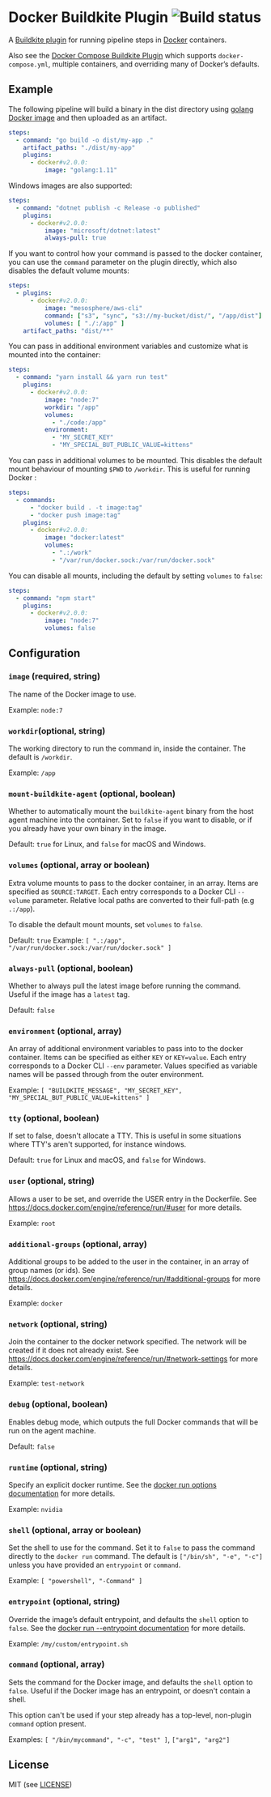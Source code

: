 # Docker Buildkite Plugin ![Build status](https://badge.buildkite.com/3a4b0903b26c979f265c049c932fb4ff3c055af7a199a17216.svg?branch=master)

A [Buildkite plugin](https://buildkite.com/docs/agent/v3/plugins) for running pipeline steps in [Docker](https://www.docker.com/) containers.

Also see the [Docker Compose Buildkite Plugin](https://github.com/buildkite-plugins/docker-compose-buildkite-plugin) which supports `docker-compose.yml`, multiple containers, and overriding many of Docker’s defaults.

## Example

The following pipeline will build a binary in the dist directory using [golang Docker image](https://hub.docker.com/_/golang/) and then uploaded as an artifact.

```yml
steps:
  - command: "go build -o dist/my-app ."
    artifact_paths: "./dist/my-app"
    plugins:
      - docker#v2.0.0:
          image: "golang:1.11"
```

Windows images are also supported:

```yaml
steps:
  - command: "dotnet publish -c Release -o published"
    plugins:
      - docker#v2.0.0:
          image: "microsoft/dotnet:latest"
          always-pull: true
```

If you want to control how your command is passed to the docker container, you can use the `command` parameter on the plugin directly, which also disables the default volume mounts:

```yml
steps:
  - plugins:
      - docker#v2.0.0:
          image: "mesosphere/aws-cli"
          command: ["s3", "sync", "s3://my-bucket/dist/", "/app/dist"]
          volumes: [ "./:/app" ]
    artifact_paths: "dist/**"
```

You can pass in additional environment variables and customize what is mounted into the container:

```yml
steps:
  - command: "yarn install && yarn run test"
    plugins:
      - docker#v2.0.0:
          image: "node:7"
          workdir: "/app"
          volumes:
            - "./code:/app"
          environment:
            - "MY_SECRET_KEY"
            - "MY_SPECIAL_BUT_PUBLIC_VALUE=kittens"
```

You can pass in additional volumes to be mounted. This disables the default mount behaviour of mounting `$PWD` to `/workdir`. This is useful for running Docker :

```yml
steps:
  - commands:
      - "docker build . -t image:tag"
      - "docker push image:tag"
    plugins:
      - docker#v2.0.0:
          image: "docker:latest"
          volumes:
            - ".:/work"
            - "/var/run/docker.sock:/var/run/docker.sock"
```

You can disable all mounts, including the default by setting `volumes` to `false`:

```yml
steps:
  - command: "npm start"
    plugins:
      - docker#v2.0.0:
          image: "node:7"
          volumes: false
```

## Configuration

### `image` (required, string)

The name of the Docker image to use.

Example: `node:7`

### `workdir`(optional, string)

The working directory to run the command in, inside the container. The default is `/workdir`.

Example: `/app`

### `mount-buildkite-agent` (optional, boolean)

Whether to automatically mount the `buildkite-agent` binary from the host agent machine into the container. Set to `false` if you want to disable, or if you already have your own binary in the image.

Default: `true` for Linux, and `false` for macOS and Windows.

### `volumes` (optional, array or boolean)

Extra volume mounts to pass to the docker container, in an array. Items are specified as `SOURCE:TARGET`. Each entry corresponds to a Docker CLI `--volume` parameter. Relative local paths are converted to their full-path (e.g `.:/app`).

To disable the default mount mounts, set `volumes` to `false`.

Default: `true`
Example: `[ ".:/app", "/var/run/docker.sock:/var/run/docker.sock" ]`

### `always-pull` (optional, boolean)

Whether to always pull the latest image before running the command. Useful if the image has a `latest` tag.

Default: `false`

### `environment` (optional, array)

An array of additional environment variables to pass into to the docker container. Items can be specified as either `KEY` or `KEY=value`. Each entry corresponds to a Docker CLI `--env` parameter. Values specified as variable names will be passed through from the outer environment.

Example: `[ "BUILDKITE_MESSAGE", "MY_SECRET_KEY", "MY_SPECIAL_BUT_PUBLIC_VALUE=kittens" ]`

### `tty` (optional, boolean)

If set to false, doesn't allocate a TTY. This is useful in some situations where TTY's aren't supported, for instance windows.

Default: `true` for Linux and macOS, and `false` for Windows.

### `user` (optional, string)

Allows a user to be set, and override the USER entry in the Dockerfile. See https://docs.docker.com/engine/reference/run/#user for more details.

Example: `root`

### `additional-groups` (optional, array)

Additional groups to be added to the user in the container, in an array of group names (or ids). See https://docs.docker.com/engine/reference/run/#additional-groups for more details.

Example: `docker`

### `network` (optional, string)

Join the container to the docker network specified. The network will be created if it does not already exist. See https://docs.docker.com/engine/reference/run/#network-settings for more details.

Example: `test-network`

### `debug` (optional, boolean)

Enables debug mode, which outputs the full Docker commands that will be run on the agent machine.

Default: `false`

### `runtime` (optional, string)

Specify an explicit docker runtime. See the [docker run options documentation](https://docs.docker.com/engine/reference/commandline/run/#options) for more details.

Example: `nvidia`

### `shell` (optional, array or boolean)

Set the shell to use for the command. Set it to `false` to pass the command directly to the `docker run` command. The default is `["/bin/sh", "-e", "-c"]` unless you have provided an `entrypoint` or `command`.

Example: `[ "powershell", "-Command" ]`

### `entrypoint` (optional, string)

Override the image’s default entrypoint, and defaults the `shell` option to `false`. See the [docker run --entrypoint documentation](https://docs.docker.com/engine/reference/run/#entrypoint-default-command-to-execute-at-runtime) for more details.

Example: `/my/custom/entrypoint.sh`

### `command` (optional, array)

Sets the command for the Docker image, and defaults the `shell` option to `false`. Useful if the Docker image has an entrypoint, or doesn't contain a shell.

This option can't be used if your step already has a top-level, non-plugin `command` option present.

Examples: `[ "/bin/mycommand", "-c", "test" ]`, `["arg1", "arg2"]`

## License

MIT (see [LICENSE](LICENSE))
